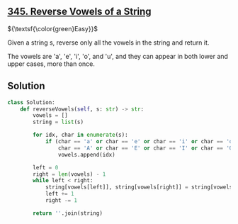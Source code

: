 ## [345. Reverse Vowels of a String](https://leetcode.com/problems/reverse-vowels-of-a-string/)

${\textsf{\color{green}Easy}}$

Given a string s, reverse only all the vowels in the string and return it.

The vowels are 'a', 'e', 'i', 'o', and 'u', and they can appear in both lower and upper cases, more than once.

## Solution
```python
class Solution:
    def reverseVowels(self, s: str) -> str:
        vowels = []
        string = list(s)

        for idx, char in enumerate(s):
            if (char == 'a' or char == 'e' or char == 'i' or char == 'o' or char == 'u' or
                char == 'A' or char == 'E' or char == 'I' or char == 'O' or char == 'U'):
                vowels.append(idx)

        left = 0
        right = len(vowels) - 1
        while left < right:
            string[vowels[left]], string[vowels[right]] = string[vowels[right]], string[vowels[left]]
            left += 1
            right -= 1

        return ''.join(string)
```
